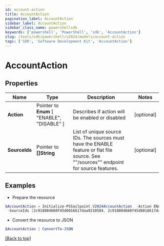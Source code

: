 ```yaml
---
id: account-action
title: AccountAction
pagination_label: AccountAction
sidebar_label: AccountAction
sidebar_class_name: powershellsdk
keywords: ['powershell', 'PowerShell', 'sdk', 'AccountAction'] 
slug: /tools/sdk/powershell/v2024/models/account-action
tags: ['SDK', 'Software Development Kit', 'AccountAction']
---
```



# AccountAction

## Properties

Name | Type | Description | Notes
------------ | ------------- | ------------- | -------------
**Action** |  Pointer to  **Enum** [  "ENABLE",    "DISABLE" ] | Describes if action will be enabled or disabled | [optional] 
**SourceIds** |  Pointer to **[]String** | List of unique source IDs. The sources must have the ENABLE feature or flat file source. See ""/sources"" endpoint for source features. | [optional] 

## Examples

- Prepare the resource
```powershell
$AccountAction = Initialize-PSSailpoint.V2024AccountAction  -Action ENABLE `
 -SourceIds [2c918084660f45d6016617daa9210584, 2c918084660f45d6016617daa9210500]
```

- Convert the resource to JSON
```powershell
$AccountAction | ConvertTo-JSON
```


[[Back to top]](#) 


